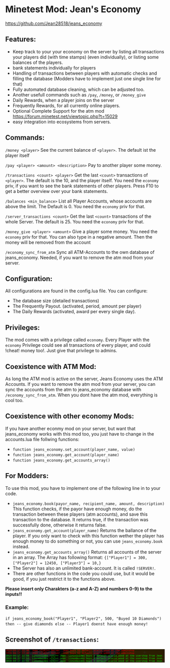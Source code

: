 # Minetest Mod: Jean's Economy
https://github.com/Jean28518/jeans_economy

## Features:
- Keep track to your your economy on the server by listing all transactions your players did (with time stamps) (even individually), or listing some balances of the players.
- bank statements individually for players
- Handling of transactions between players with automatic checks and filling the database (Modders have to implement just one single line for that)
- Fully automated database cleaning, which can be adjusted too.
- Another usefull commands such as `/pay`, `/money`, or `/money_give`
- Daily Rewards, when a player joins on the server
- Frequently Rewards, for all currently online players.
- Optional Complete Support for the atm mod https://forum.minetest.net/viewtopic.php?t=15029
- easy integration into ecosystems from servers.

## Commands:
`/money <player>` See the current balance of `<player>`. The default ist the player itself

`/pay <player> <amount> <description>` Pay to another player some money.

`/transactions <count> <player>` Get the last `<count>` transactions of `<player>`. The default is the 10, and the player itself. You need the `economy` priv, if you want to see the bank statements of other players. Press F10 to get a better overview over your bank statements.

`/balances <min_balance>` List all Player Accounts, whose accounts are above the limit. The Default is 0. You need the `economy` priv for that.

`/server_transactions <count>` Get the last `<count>` transactions of the whole Server. The default is 25. You need the `economy` priv for that.

`/money_give <player> <amount>` Give a player some money. You need the `economy` priv for that. You can also type in a negative amount. Then the money will be removed from the account

`/economy_sync_from_atm` Sync all ATM-Accounts to the own database of jeans_economy. Needed, if you want to remove the atm mod from your server.

## Configuration:
All configurations are found in the config.lua file. You can configure:
- The database size (detailed transactions)
- The Frequently Payout. (activated, period, amount per player)
- The Daily Rewards (activated, award per every single day).

## Privileges:
The mod comes with a privilege called `economy`. Every Player with the `economy` Privilege could see all transactions of every player, and could !cheat! money too!. Just give that privilege to admins.

## Coexistence with ATM Mod:
As long the ATM mod is active on the server, Jeans Economy uses the ATM Accounts. If you want to remove the atm mod from your server, you can sync the accounts from the atm to jeans_economy database with `/economy_sync_from_atm`. When you dont have the atm mod, everything is cool too.

## Coexistence with other economy Mods:
If you have another econmy mod on your server, but want that jeans_economy works with this mod too, you just have to change in the accounts.lua file follwing functions:
- `function jeans_economy.set_account(player_name, value)`
- `function jeans_economy.get_account(player_name)`
- `function jeans_economy.get_accounts_array()`



## For Modders:
To use this mod, you have to implement one of the following line in to your code.
- `jeans_economy.book(payor_name, recipient_name, amount, description)` This function checks, if the payor have enough money, do the transaction between these players (atm accounts), and save this transaction to the database. It returns true, if the transaction was successfully done, otherwise it returns false.
- `jeans_economy.get_account(player_name)` Returns the ballance of the player. If you only want to check with this function wether the player has enough money to do something or not, you can use `jeans_economy.book` instead.
- `jeans_economy.get_accounts_array()` Returns all accounts of the server in an array. The Array has following format: `{["Player1"] = 300, ["Player2"] = 12450, ["Player3"] = 10,}`
- The Server has also an unlimited bank-account. It is called `!SERVER!`.
- There are other functions in the code you could use, but it would be good, if you just restrict it to the functions above.

**Please insert only Charakters (a-z and A-Z) and numbers 0-9) to the inputs!!**

### Example:
`if jeans_economy_book("Player1", "Player2", 500, "Buyed 10 Diamonds") then -- give diamonds else -- Player1 doenst have enough money!`

## Screenshot of `/transactions`:
![Bild](screenshot.png)

